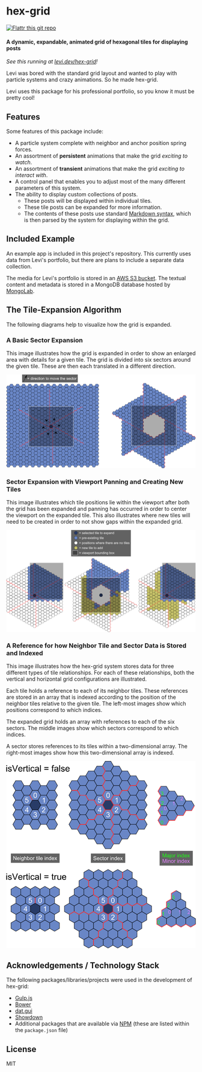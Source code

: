 # hex-grid

[![Flattr this git repo][flattr-image]][flattr-url]

#### A dynamic, expandable, animated grid of hexagonal tiles for displaying posts

_See this running at [levi.dev/hex-grid][demo-url]!_

Levi was bored with the standard grid layout and wanted to play with particle systems and crazy animations. So he made
hex-grid.

Levi uses this package for his professional portfolio, so you know it must be pretty cool!

## Features

Some features of this package include:

- A particle system complete with neighbor and anchor position spring forces.
- An assortment of **persistent** animations that make the grid _exciting to watch_.
- An assortment of **transient** animations that make the grid _exciting to interact with_.
- A control panel that enables you to adjust most of the many different parameters of this system.
- The ability to display custom collections of posts.
    - These posts will be displayed within individual tiles.
    - These tile posts can be expanded for more information.
    - The contents of these posts use standard [Markdown syntax][markdown-url], which is then parsed by the system for
      displaying within the grid.

## Included Example

An example app is included in this project's repository. This currently uses data from Levi's portfolio, but there are
plans to include a separate data collection.

The media for Levi's portfolio is stored in an [AWS S3 bucket][aws-s3-url]. The textual content and metadata is stored
in a MongoDB database hosted by [MongoLab][mongolab-url].

## The Tile-Expansion Algorithm

The following diagrams help to visualize how the grid is expanded.

### A Basic Sector Expansion

This image illustrates how the grid is expanded in order to show an enlarged area with details for a given tile. The
grid is divided into six sectors around the given tile. These are then each translated in a different direction.

![Basic sector expansion][sector-expansion-1-image]

### Sector Expansion with Viewport Panning and Creating New Tiles

This image illustrates which tile positions lie within the viewport after both the grid has been expanded and panning
has occurred in order to center the viewport on the expanded tile. This also illustrates where new tiles will need to
be created in order to not show gaps within the expanded grid.

![Basic sector expansion with panning and new tiles][sector-expansion-2-image]

### A Reference for how Neighbor Tile and Sector Data is Stored and Indexed

This image illustrates how the hex-grid system stores data for three different types of tile relationships. For each
of these relationships, both the vertical and horizontal grid configurations are illustrated.

Each tile holds a reference to each of its neighbor tiles. These references are stored in an array that is indexed
according to the position of the neighbor tiles relative to the given tile. The left-most images show which positions
correspond to which indices.

The expanded grid holds an array with references to each of the six sectors. The middle images show which sectors
correspond to which indices.

A sector stores references to its tiles within a two-dimensional array. The right-most images show how this
two-dimensional array is indexed.

![Reference for how neighbor tile and sector data is stored and indexed][indices-image]

## Acknowledgements / Technology Stack

The following packages/libraries/projects were used in the development of hex-grid:

- [Gulp.js][gulp-url]
- [Bower][bower-url]
- [dat.gui][dat-gui-url]
- [Showdown][showdown-url]
- Additional packages that are available via [NPM][npm-url] (these are listed within the `package.json` file)

## License

MIT



[sector-expansion-1-image]: ./docs/design/hg-sector-expansion-1.png
[sector-expansion-2-image]: ./docs/design/hg-sector-expansion-2.png
[indices-image]: ./docs/design/hg-indices.png

[flattr-url]: https://flattr.com/submit/auto?user_id=levisl176&url=github.com/levilindsey/hex-grid&title=hex-grid&language=javascript&tags=github&category=software
[flattr-image]: http://api.flattr.com/button/flattr-badge-large.png

[demo-url]: https://levi.dev/hex-grid
[markdown-url]: http://daringfireball.net/projects/markdown/
[aws-s3-url]: http://aws.amazon.com/s3/
[mongolab-url]: https://mongolab.com
[dat-gui-url]: http://code.google.com/p/dat-gui
[gulp-url]: http://gulpjs.com
[bower-url]: http://bower.io
[npm-url]: https://npmjs.org
[showdown-url]: https://github.com/showdownjs/showdown

